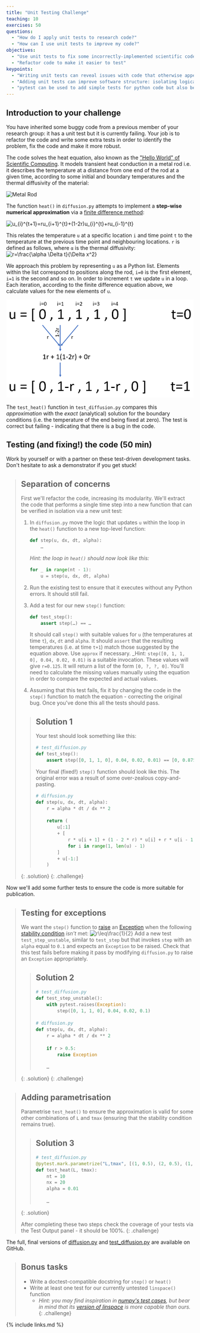 ```yaml
---
title: "Unit Testing Challenge"
teaching: 10
exercises: 50
questions:
  - "How do I apply unit tests to research code?"
  - "How can I use unit tests to improve my code?"
objectives:
  - "Use unit tests to fix some incorrectly-implemented scientific code"
  - "Refactor code to make it easier to test"
keypoints:
  - "Writing unit tests can reveal issues with code that otherwise appears to run correctly"
  - "Adding unit tests can improve software structure: isolating logical distinct code for testing often involves untangling complex structures"
  - "pytest can be used to add simple tests for python code but also be leveraged for more complex uses like parametrising tests and adding tests to docstrings"
---
```


## Introduction to your challenge

You have inherited some buggy code from a previous member of your research group:
it has a unit test but it is currently failing. Your job is to refactor the code
and write some extra tests in order to identify the problem, fix the code and
make it more robust.

The code solves the heat equation, also known as the
["Hello World" of Scientific Computing][heat-equation]. It models transient heat
conduction in a metal rod i.e. it describes the temperature at a distance from
one end of the rod at a given time, according to some initial and boundary
temperatures and the thermal diffusivity of the material:

![Metal Rod](https://raw.githubusercontent.com/betterscientificsoftware/images/master/Blog_0719_HeatEqnBar.png)

[heat-equation]: https://github.com/betterscientificsoftware/hello-heat-equation

The function `heat()` in `diffusion.py` attempts to implement a **step-wise
numerical approximation** via a [finite difference
method](https://en.wikipedia.org/wiki/Finite_difference_method):

![u_{i}^{t+1}=ru_{i+1}^{t}+(1-2r)u_{i}^{t}+ru_{i-1}^{t}](https://latex.codecogs.com/png.latex?u_{i}^{t&plus;1}=ru_{i&plus;1}^{t}&plus;(1-2r)u_{i}^{t}&plus;ru_{i-1}^{t})

This relates the temperature `u` at a specific location `i` and time point `t`
to the temperature at the previous time point and neighbouring locations. `r` is
defined as follows, where `α` is the thermal diffusivity: ![r=\frac{\alpha
\Delta t}{\Delta
x^2}](https://latex.codecogs.com/png.latex?r=\frac{\alpha\Delta&space;t}{\Delta&space;x^2})

We approach this problem by representing `u` as a Python list. Elements within
the list correspond to positions along the rod, `i=0` is the first element,
`i=1` is the second and so on. In order to increment `t` we update `u` in a
loop. Each iteration, according to the finite difference equation above, we
calculate values for the new elements of `u`.

![](../fig/heat_equation_implementation.png)

The `test_heat()` function in `test_diffusion.py` compares this _approximation_
with the _exact_ (analytical) solution for the boundary conditions (i.e. the
temperature of the end being fixed at zero). The test is correct but failing -
indicating that there is a bug in the code.

## Testing (and fixing!) the code (50 min)

Work by yourself or with a partner on these test-driven development tasks. Don't
hesitate to ask a demonstrator if you get stuck!

> ## Separation of concerns
>
> First we'll refactor the code, increasing its modularity. We'll extract the
> code that performs a single time step into a new function that can be verified
> in isolation via a new unit test:
>
> 1. In `diffusion.py` move the logic that updates `u` within the loop in the
>    `heat()` function to a new top-level function:
>
>    ```python
>    def step(u, dx, dt, alpha):
>        …
>    ```
>
>    _Hint: the loop in `heat()` should now look like this:_
>
>    ```python
>    for _ in range(nt - 1):
>        u = step(u, dx, dt, alpha)
>    ```
>
> 2. Run the existing test to ensure that it executes without any Python errors.
>    It should still fail.
> 3. Add a test for our new `step()` function:
>
>    ```python
>    def test_step():
>        assert step(…) == …
>    ```
>
>    It should call `step()` with suitable values for `u` (the temperatures at
>    time `t`), `dx`, `dt` and `alpha`. It should `assert` that the resulting
>    temperatures (i.e. at time `t+1`) match those suggested by the equation
>    above. Use `approx` if necessary.  \_Hint: `step([0, 1, 1, 0], 0.04, 0.02,
>    0.01)` is a suitable invocation. These values will give `r=0.125`. It will
>    return a list of the form `[0, ?, ?, 0]`. You'll need to calculate the
>    missing values manually using the equation in order to compare the expected
>    and actual values.
>
> 4. Assuming that this test fails, fix it by changing the code in the `step()`
>    function to match the equation - correcting the original bug. Once you've
>    done this all the tests should pass.
>
> > ## Solution 1
> >
> > Your test should look something like this:
> >
> > ```python
> > # test_diffusion.py
> > def test_step():
> >     assert step([0, 1, 1, 0], 0.04, 0.02, 0.01) == [0, 0.875, 0.875, 0]
> > ```
> >
> > Your final (fixed!) `step()` function should look like this. The original
> > error was a result of some over-zealous copy-and-pasting.
> >
> > ```python
> > # diffusion.py
> > def step(u, dx, dt, alpha):
> >     r = alpha * dt / dx ** 2
> >
> >     return (
> >         u[:1]
> >         + [
> >             r * u[i + 1] + (1 - 2 * r) * u[i] + r * u[i - 1]
> >             for i in range(1, len(u) - 1)
> >         ]
> >         + u[-1:]
> >     )
> > ```
> >
> {: .solution}
{: .challenge}

Now we'll add some further tests to ensure the code is more suitable for
publication.

> ## Testing for exceptions
>
> We want the `step()` function to
> [raise](https://docs.python.org/3/tutorial/errors.html#raising-exceptions) an
> [Exception](https://docs.python.org/3/tutorial/errors.html#exceptions) when
> the following [stability condition](https://en.wikipedia.org/wiki/Von_Neumann_stability_analysis)
> _isn't_ met: ![r\leq\frac{1}{2}](https://latex.codecogs.com/png.latex?r\leq\frac{1}{2})
> Add a new test `test_step_unstable`, similar to `test_step` but that invokes
> `step` with an `alpha` equal to `0.1` and expects an `Exception` to be
> raised. Check that this test fails before making it pass by modifying
> `diffusion.py` to raise an `Exception` appropriately.
>
> > ## Solution 2
> >
> > ```python
> > # test_diffusion.py
> > def test_step_unstable():
> >     with pytest.raises(Exception):
> >         step([0, 1, 1, 0], 0.04, 0.02, 0.1)
> >
> > # diffusion.py
> > def step(u, dx, dt, alpha):
> >     r = alpha * dt / dx ** 2
> >
> >     if r > 0.5:
> >         raise Exception
> >
> >     …
> > ```
> >
> {: .solution}
{: .challenge}

> ## Adding parametrisation
>
> Parametrise `test_heat()` to ensure the approximation is valid for some other
> combinations of `L` and `tmax` (ensuring that the stability condition remains
> true).
>
> > ## Solution 3
> >
> > ```python
> > # test_diffusion.py
> > @pytest.mark.parametrize("L,tmax", [(1, 0.5), (2, 0.5), (1, 1)])
> > def test_heat(L, tmax):
> >     nt = 10
> >     nx = 20
> >     alpha = 0.01
> >
> >     …
> > ```
> >
> {: .solution}
>
> After completing these two steps check the coverage of your tests via the Test
> Output panel - it should be 100%.
{: .challenge}

The full, final versions of [diffusion.py](https://github.com/ImperialCollegeLondon/diffusion/blob/develop/diffusion.py)
and [test_diffusion.py](https://github.com/ImperialCollegeLondon/diffusion/blob/develop/test_diffusion.py)
are available on GitHub.

> ## Bonus tasks
>
> - Write a doctest-compatible docstring for `step()` or `heat()`
> - Write at least one test for our currently untested `linspace()` function
>   - _Hint: you may find inspiration in [numpy's test cases][numpy-test-cases],
>     but bear in mind that its [version of linspace][linspace] is more capable
>     than ours._
{: .challenge}

[numpy-test-cases]: https://github.com/numpy/numpy/blob/021163b5e2293286b26d22bdae51305da634e74d/numpy/core/tests/test_function_base.py#L222
[linspace]: https://docs.scipy.org/doc/numpy/reference/generated/numpy.linspace.html

{% include links.md %}
